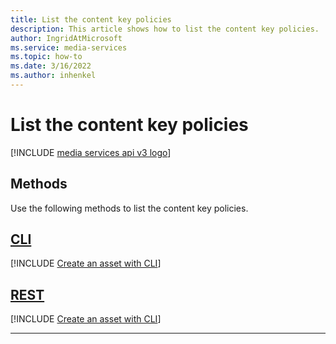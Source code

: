 ```yaml
---
title: List the content key policies
description: This article shows how to list the content key policies.
author: IngridAtMicrosoft
ms.service: media-services
ms.topic: how-to
ms.date: 3/16/2022
ms.author: inhenkel
---
```


# List the content key policies

[!INCLUDE [media services api v3 logo](./includes/v3-hr.md)]

## Methods

Use the following methods to list the content key policies.

## [CLI](#tab/cli/)

[!INCLUDE [Create an asset with CLI](includes/task-list-content-key-policy-cli.md)]

## [REST](#tab/rest/)

[!INCLUDE [Create an asset with CLI](includes/task-list-content-key-policy-rest.md)]

---
